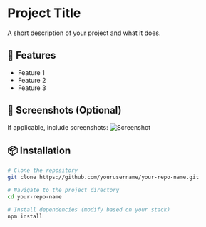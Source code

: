 # Project Title

A short description of your project and what it does.

## 🚀 Features

- Feature 1
- Feature 2
- Feature 3

## 📸 Screenshots (Optional)

If applicable, include screenshots:
![Screenshot](path/to/screenshot.png)

## 📦 Installation

```bash
# Clone the repository
git clone https://github.com/yourusername/your-repo-name.git

# Navigate to the project directory
cd your-repo-name

# Install dependencies (modify based on your stack)
npm install
